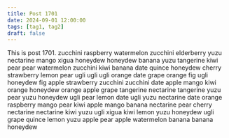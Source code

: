 ```yaml
---
title: Post 1701
date: 2024-09-01 12:00:00
tags: [tag1, tag2]
draft: false
---
```

This is post 1701.
zucchini
raspberry
watermelon
zucchini
elderberry
yuzu
nectarine
mango
xigua
honeydew
honeydew
banana
yuzu
tangerine
kiwi
pear
pear
watermelon
zucchini
kiwi
banana
date
quince
honeydew
cherry
strawberry
lemon
pear
ugli
ugli
ugli
orange
date
grape
orange
fig
ugli
honeydew
fig
apple
strawberry
zucchini
zucchini
date
apple
mango
kiwi
orange
honeydew
orange
apple
grape
tangerine
nectarine
tangerine
yuzu
pear
yuzu
honeydew
ugli
pear
lemon
date
ugli
yuzu
nectarine
date
orange
raspberry
mango
pear
kiwi
apple
mango
banana
nectarine
pear
cherry
nectarine
nectarine
kiwi
yuzu
ugli
xigua
kiwi
lemon
yuzu
honeydew
ugli
grape
quince
lemon
yuzu
apple
pear
apple
watermelon
banana
banana
honeydew
